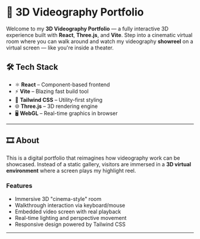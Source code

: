 # 🎥 3D Videography Portfolio

Welcome to my **3D Videography Portfolio** — a fully interactive 3D experience built with **React**, **Three.js**, and **Vite**. Step into a cinematic virtual room where you can walk around and watch my videography **showreel** on a virtual screen — like you're inside a theater.


## 🛠 Tech Stack

- ⚛️ **React** – Component-based frontend
- ⚡ **Vite** – Blazing fast build tool
- 🎨 **Tailwind CSS** – Utility-first styling
- 🌐 **Three.js** – 3D rendering engine
- 🖥️ **WebGL** – Real-time graphics in browser

---

## 🎞️ About

This is a digital portfolio that reimagines how videography work can be showcased. Instead of a static gallery, visitors are immersed in a **3D virtual environment** where a screen plays my highlight reel.

### Features

- Immersive 3D "cinema-style" room
- Walkthrough interaction via keyboard/mouse
- Embedded video screen with real playback
- Real-time lighting and perspective movement
- Responsive design powered by Tailwind CSS

---
